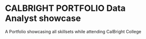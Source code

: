 # CALBRIGHT PORTFOLIO Data Analyst showcase
 A Portfolio showcasing all skillsets while attending CalBright College 
